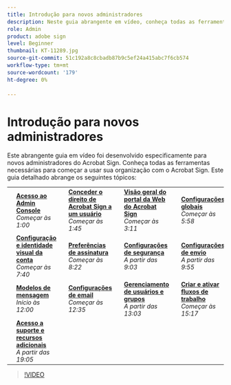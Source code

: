 ```yaml
---
title: Introdução para novos administradores
description: Neste guia abrangente em vídeo, conheça todas as ferramentas necessárias para começar a usar sua organização com o Acrobat Sign
role: Admin
product: adobe sign
level: Beginner
thumbnail: KT-11289.jpg
source-git-commit: 51c192a8c8cbadb87b9c5ef24a415abc7f6cb574
workflow-type: tm+mt
source-wordcount: '179'
ht-degree: 0%

---
```


# Introdução para novos administradores

Este abrangente guia em vídeo foi desenvolvido especificamente para novos administradores do Acrobat Sign. Conheça todas as ferramentas necessárias para começar a usar sua organização com o Acrobat Sign. Este guia detalhado abrange os seguintes tópicos:

<table style="table-layout:auto">
<tr>
  <td>
    <a href="https://video.tv.adobe.com/v/343565/?autoplay=true&t=60">
      <img alt="Avançar imagem rapidamente" src="../assets/Stepforward_18.png" />
    </a>
  </td>
  <td>
     <a href="https://video.tv.adobe.com/v/343565/?autoplay=true&t=60"><strong>Acesso ao Admin Console</strong></a>
         <br>
        <em>Começar às 1:00</em>
    </td>
    <td>
    <a href="https://video.tv.adobe.com/v/343565/?autoplay=true&t=105">
      <img alt="Avançar imagem rapidamente" src="../assets/Stepforward_18.png" />
    </a>
  </td>
  <td>
     <a href="https://video.tv.adobe.com/v/343565/?autoplay=true&t=105"><strong>Conceder o direito de Acrobat Sign a um usuário</strong></a>
        <br>
        <em>Começar às 1:45</em>
    </td>
    <td>
    <a href="https://video.tv.adobe.com/v/343565/?autoplay=true&t=191">
      <img alt="Avançar imagem rapidamente" src="../assets/Stepforward_18.png" />
    </a>
  </td>
  <td>
     <a href="https://video.tv.adobe.com/v/343565/?autoplay=true&t=191"><strong>Visão geral do portal da Web do Acrobat Sign</strong></a>
        <br>
        <em>Começar às 3:11</em>
    </td>
    <td>
    <a href="https://video.tv.adobe.com/v/343565/?autoplay=true&t=358">
      <img alt="Avançar imagem rapidamente" src="../assets/Stepforward_18.png" />
    </a>
  </td>
  <td>
     <a href="https://video.tv.adobe.com/v/343565/?autoplay=true&t=358"><strong>Configurações globais</strong></a>
        <br>
        <em>Começar às 5:58</em>
    </td>
  </tr>
  <tr>
    <td>
    <a href="https://video.tv.adobe.com/v/343565/?autoplay=true&t=460">
      <img alt="Avançar imagem rapidamente" src="../assets/Stepforward_18.png" />
    </a>
  </td>
  <td>
     <a href="https://video.tv.adobe.com/v/343565/?autoplay=true&t=460"><strong>Configuração e identidade visual da conta</strong></a>
         <br>
        <em>Começar às 7:40</em>
    </td>
    <td>
    <a href="https://video.tv.adobe.com/v/343565/?autoplay=true&t=502">
      <img alt="Avançar imagem rapidamente" src="../assets/Stepforward_18.png" />
    </a>
  </td>
  <td>
     <a href="https://video.tv.adobe.com/v/343565/?autoplay=true&t=502"><strong>Preferências de assinatura</strong></a>
        <br>
        <em>Começar às 8:22</em>
    </td>
    <td>
    <a href="https://video.tv.adobe.com/v/343565/?autoplay=true&t=543">
      <img alt="Avançar imagem rapidamente" src="../assets/Stepforward_18.png" />
    </a>
  </td>
  <td>
     <a href="https://video.tv.adobe.com/v/343565/?autoplay=true&t=543"><strong>Configurações de segurança</strong></a>
        <br>
        <em>A partir das 9:03</em>
    </td>
    <td>
    <a href="https://video.tv.adobe.com/v/343565/?autoplay=true&t=595">
      <img alt="Avançar imagem rapidamente" src="../assets/Stepforward_18.png" />
    </a>
  </td>
  <td>
     <a href="https://video.tv.adobe.com/v/343565/?autoplay=true&t=595"><strong>Configurações de envio</strong></a>
        <br>
        <em>A partir das 9:55</em>
    </td>
  </tr>
  <tr>
    <td>
    <a href="https://video.tv.adobe.com/v/343565/?autoplay=true&t=720">
      <img alt="Avançar imagem rapidamente" src="../assets/Stepforward_18.png" />
    </a>
  </td>
  <td>
     <a href="https://video.tv.adobe.com/v/343565/?autoplay=true&t=720"><strong>Modelos de mensagem</strong></a>
         <br>
        <em>Início às 12:00</em>
    </td>
    <td>
    <a href="https://video.tv.adobe.com/v/343565/?autoplay=true&t=755">
      <img alt="Avançar imagem rapidamente" src="../assets/Stepforward_18.png" />
    </a>
  </td>
  <td>
     <a href="https://video.tv.adobe.com/v/343565/?autoplay=true&t=755"><strong>Configurações de email</strong></a>
        <br>
        <em>Começar às 12:35</em>
    </td>
    <td>
    <a href="https://video.tv.adobe.com/v/343565/?autoplay=true&t=783">
      <img alt="Avançar imagem rapidamente" src="../assets/Stepforward_18.png" />
    </a>
  </td>
  <td>
     <a href="https://video.tv.adobe.com/v/343565/?autoplay=true&t=783"><strong>Gerenciamento de usuários e grupos</strong></a>
        <br>
        <em>A partir das 13:03</em>
    </td>
    <td>
    <a href="https://video.tv.adobe.com/v/343565/?autoplay=true&t=917">
      <img alt="Avançar imagem rapidamente" src="../assets/Stepforward_18.png" />
    </a>
  </td>
  <td>
     <a href="https://video.tv.adobe.com/v/343565/?autoplay=true&t=917"><strong>Criar e ativar fluxos de trabalho</strong></a>
        <br>
        <em>Começar às 15:17</em>
  </td>
</tr>
<tr>
  <td>
     <a href="https://video.tv.adobe.com/v/343565/?autoplay=true&t=1145">
      <img alt="Avançar imagem rapidamente" src="../assets/Stepforward_18.png" />
    </a>
    </td>
    <td>
     <a href="https://video.tv.adobe.com/v/343565/?autoplay=true&t=1145"><strong>Acesso a suporte e recursos adicionais</strong></a>
        <br>
        <em>A partir das 19:05</em>
    </td>
  </tr>
  </table>

>[!VIDEO](https://video.tv.adobe.com/v/343565?hidetitle=true)
